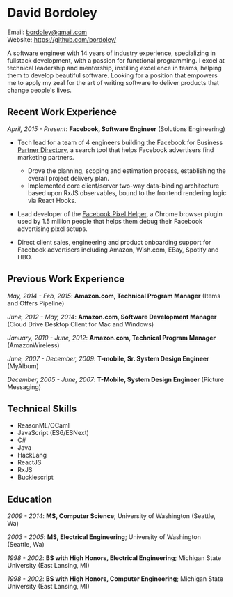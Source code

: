 # David Bordoley
Email: bordoley@gmail.com  
Website: https://github.com/bordoley/

A software engineer with 14 years of industry experience, specializing in fullstack development, with a passion for functional programming. I excel at technical leadership and mentorship, instilling excellence in teams, helping them to develop beautiful software. Looking for a position that empowers me to apply my zeal for the art of writing software to deliver products that change people's lives.

## Recent Work Experience
*April, 2015 - Present*: **Facebook, Software Engineer** (Solutions Engineering)

* Tech lead for a team of 4 engineers building the Facebook for Business [Partner Directory](https://www.facebook.com/business/partner-directory/search), a search tool that helps Facebook advertisers find marketing partners. 
  * Drove the planning, scoping and estimation process, establishing the overall project delivery plan.
  * Implemented core client/server two-way data-binding architecture based upon RxJS observables, bound to the frontend rendering logic via React Hooks.

* Lead developer of the [Facebook Pixel Helper](https://chrome.google.com/webstore/detail/facebook-pixel-helper/fdgfkebogiimcoedlicjlajpkdmockpc?hl=en), a Chrome browser plugin used by 1.5 million people that helps them debug their Facebook advertising pixel setups.

* Direct client sales, engineering and product onboarding support for Facebook advertisers including Amazon, Wish.com, EBay, Spotify and HBO.

## Previous Work Experience
*May, 2014 - Feb, 2015*: **Amazon.com, Technical Program Manager** (Items and Offers Pipeline)

*June, 2012 - May, 2014*: **Amazon.com, Software Development Manager** (Cloud Drive Desktop Client for Mac and Windows)

*January, 2010 - June, 2012*: **Amazon.com, Technical Program Manager** (AmazonWireless)

*June, 2007 - December, 2009*: **T-mobile, Sr. System Design Engineer** (MyAlbum)

*December, 2005 - June, 2007*: **T-Mobile, System Design Engineer** (Picture Messaging)

## Technical Skills
* ReasonML/OCaml
* JavaScript (ES6/ESNext)
* C#
* Java
* HackLang
* ReactJS
* RxJS
* Bucklescript

## Education
*2009 - 2014*: **MS, Computer Science**; University of Washington (Seattle, Wa)

*2003 - 2005*: **MS, Electrical Engineering**; University of Washington (Seattle, Wa)

*1998 - 2002*: **BS with High Honors, Electrical Engineering**; Michigan State University (East Lansing, MI)

*1998 - 2002*: **BS with High Honors, Computer Engineering**; Michigan State University (East Lansing, MI)


